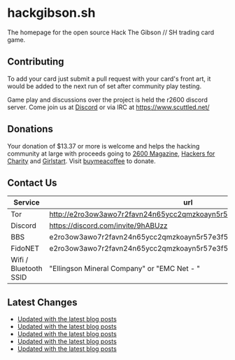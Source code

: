 # hackgibson.sh
The homepage for the open source Hack The Gibson // SH trading card game.


## Contributing

To add your card just submit a pull request with your card's front art, it would be added to the next run of set after community play testing.

Game play and discussions over the project is held the r2600 discord server. Come join us at [Discord](https://discord.com/invite/9hABUzz) or via IRC at https://www.scuttled.net/


## Donations

Your donation of $13.37 or more is welcome and helps the hacking community at large with proceeds going to [2600 Magazine](https://2600.com/), [Hackers for Charity](https://hackersforcharity.org) and [Girlstart](https://girlstart.org).  Visit [buymeacoffee](https://www.buymeacoffee.com/hackgibson.sh) to donate.


## Contact Us

Service | url
-|-
Tor | http://e2ro3ow3awo7r2favn24n65ycc2qmzkoayn5r57e3f56nvjwdcgg32ad.onion
Discord | https://discord.com/invite/9hABUzz
BBS | e2ro3ow3awo7r2favn24n65ycc2qmzkoayn5r57e3f56nvjwdcgg32ad.onion:23
FidoNET | e2ro3ow3awo7r2favn24n65ycc2qmzkoayn5r57e3f56nvjwdcgg32ad.onion:24554
Wifi / Bluetooth SSID | "Ellingson Mineral Company" or "EMC Net - <fidonet address>"

## Latest Changes
<!-- BLOG-POST-LIST:START -->
- [Updated with the latest blog posts](https://github.com/DFW2600/hackgibson.sh/commit/1d8646c51ef42d53de6361422a6ed648c2b8f096)
- [Updated with the latest blog posts](https://github.com/DFW2600/hackgibson.sh/commit/ca5f59651345c668eb225320862f369f9baf6240)
- [Updated with the latest blog posts](https://github.com/DFW2600/hackgibson.sh/commit/2dced1a1e0a68513d906a2f2531cbb2d7244b5f8)
- [Updated with the latest blog posts](https://github.com/DFW2600/hackgibson.sh/commit/18ffbf67d06b49b8735d75bd4f946659abb86e34)
- [Updated with the latest blog posts](https://github.com/DFW2600/hackgibson.sh/commit/1b87f095f477b3c003fb08ffb6c313db51d2b40c)
<!-- BLOG-POST-LIST:END -->
